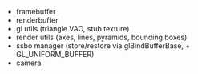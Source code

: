 * framebuffer
* renderbuffer
* gl utils (triangle VAO, stub texture)
* render utils (axes, lines, pyramids, bounding boxes)
* ssbo manager (store/restore via glBindBufferBase, + GL_UNIFORM_BUFFER)
* camera